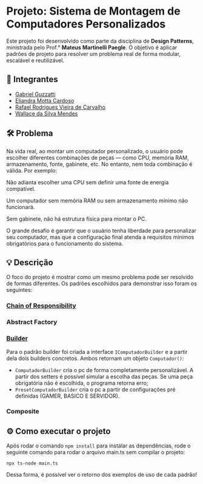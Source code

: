 # Projeto: Sistema de Montagem de Computadores Personalizados

Este projeto foi desenvolvido como parte da disciplina de **Design Patterns**, ministrada pelo Prof.° **Mateus Martinelli Paegle**. O objetivo é aplicar padrões de projeto para resolver um problema real de forma modular, escalável e reutilizável.

## 👤 Integrantes

- [Gabriel Guzzatti](https://github.com/Guzzatti)
- [Eliandra Motta Cardoso](https://github.com/ardnaile)
- [Rafael Rodrigues Vieira de Carvalho](https://github.com/rafael230125)
- [Wallace da Silva Mendes](https://github.com/WallaceB2)

## 🛠️ Problema 

Na vida real, ao montar um computador personalizado, o usuário pode escolher diferentes combinações de peças — como CPU, memória RAM, armazenamento, fonte, gabinete, etc. No entanto, nem toda combinação é válida. Por exemplo:

Não adianta escolher uma CPU sem definir uma fonte de energia compatível.

Um computador sem memória RAM ou sem armazenamento mínimo não funcionará.

Sem gabinete, não há estrutura física para montar o PC.

O grande desafio é garantir que o usuário tenha liberdade para personalizar seu computador, mas que a configuração final atenda a requisitos mínimos obrigatórios para o funcionamento do sistema.

## 💡 Descrição

O foco do projeto é mostrar como um mesmo problema pode ser resolvido de formas diferentes. Os padrões escolhidos para demonstrar isso foram os seguintes:

### [Chain of Responsibility](https://github.com/Guzzatti/ABP-designPatterns/tree/c2af12f9fb242cce2cd1bd8af98a137ef1163af3/src/comportamentais/chain_of_responsability)

### Abstract Factory

### [Builder](https://github.com/Guzzatti/ABP-designPatterns/tree/c2af12f9fb242cce2cd1bd8af98a137ef1163af3/src/criacionais/builder)

Para o padrão builder foi criada a interface `IComputadorBuilder` e a partir dela dois builders concretos. Ambos retornam um objeto `Computador()`: 

- `ComputadorBuilder` cria o pc de forma completamente personalizável. A partir dos setters é possível simular a escolha das peças. Se uma peça obrigatória não é escolhida, o programa retorna erro;
- `PresetComputadorBuilder` cria o pc a partir de configurações pré definidas (GAMER, BASICO E SERVIDOR).

### Composite

## ⚙ Como executar o projeto

Após rodar o comando `npm install` para instalar as dependências, rode o seguinte comando para rodar o arquivo main.ts sem compilar o projeto:

```
npx ts-node main.ts
```
Dessa forma, é possível ver o retorno dos exemplos de uso de cada padrão!
